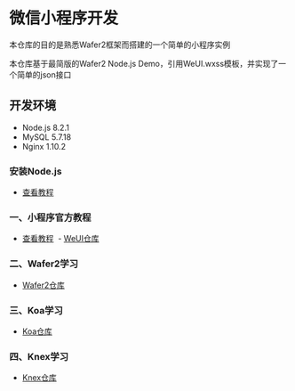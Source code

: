 # 微信小程序开发

本仓库的目的是熟悉Wafer2框架而搭建的一个简单的小程序实例

本仓库基于最简版的Wafer2 Node.js Demo，引用WeUI.wxss模板，并实现了一个简单的json接口

## 开发环境

-  Node.js 8.2.1
-  MySQL 5.7.18
-  Nginx 1.10.2

### 安装Node.js

  - [查看教程](https://www.liaoxuefeng.com/wiki/001434446689867b27157e896e74d51a89c25cc8b43bdb3000/00143450141843488beddae2a1044cab5acb5125baf0882000)

### 一、小程序官方教程

  - [查看教程](https://mp.weixin.qq.com/debug/wxadoc/dev/index.html?t=2018228)
  - [WeUI仓库](https://github.com/Tencent/weui.js)

### 二、Wafer2学习

  - [Wafer2仓库](https://github.com/tencentyun/wafer2-quickstart)

### 三、Koa学习

  - [Koa仓库](https://github.com/koajs/koa)
 
### 四、Knex学习

  - [Knex仓库](https://github.com/tgriesser/knex)
